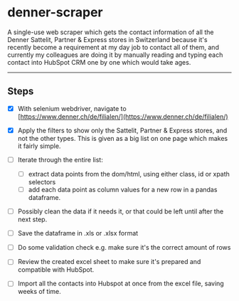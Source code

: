# denner-scraper
A single-use web scraper which gets the contact information of all the Denner Sattelit, Partner & Express stores in Switzerland because it's recently become a requirement at my day job to contact all of them, and currently my colleagues are doing it by manually reading and typing each contact into HubSpot CRM one by one which would take ages.

---

## Steps

- [x] With selenium webdriver, navigate to [https://www.denner.ch/de/filialen/](https://www.denner.ch/de/filialen/)

- [x] Apply the filters to show only the Sattelit, Partner & Express stores, and not the other types. This is given as a big list on one page which makes it fairly simple.

- [ ] Iterate through the entire list: 
    - [ ] extract data points from the dom/html, using either class, id or xpath selectors 
    - [ ] add each data point as column values for a new row in a pandas dataframe.

- [ ] Possibly clean the data if it needs it, or that could be left until after the next step. 

- [ ] Save the dataframe in .xls or .xlsx format

- [ ] Do some validation check e.g. make sure it's the correct amount of rows

- [ ] Review the created excel sheet to make sure it's prepared and compatible with HubSpot.

- [ ] Import all the contacts into Hubspot at once from the excel file, saving weeks of time.

